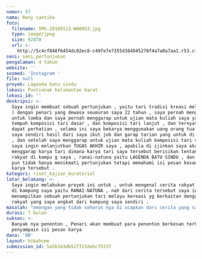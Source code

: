 ```yaml
---
nomor: 57
nama: Reny santika
foto:
  filename: IMG-20180113-WA0053.jpg
  type: image/jpeg
  size: 92878
  url: >-
    http://5c4cf848f6454dc02ec8-c49fe7e7355d384845270f4a7a0a7aa1.r53.cf2.rackcdn.com/91a781c6-5c00-4e94-8ba6-fa16d81897d5/IMG-20180113-WA0053.jpg
seni: seni_pertunjukan
pengalaman: 4 tahun
website: ''
sosmed: 'Instagram '
file: null
proyek: Lagenda batu sindu
lokasi: Pontianak kalimantan barat
lokasi_id: ''
deskripsi: >-
  Saya ingin membuat sebuah pertunjukan , yaitu tari tradisi kreasi melayu (baru
  ) dengan penari yang dewasa seumuran saya 22 tahun , saya pernah menggarap
  untuk lomba dan saya pernah menggarap untuk ujian mata kuliah saya yang saya
  tempuh komposisi tari dasar , dan komposisi tari lanjut , dan ternyata banyak
  dapat perhatian , selama ini saya bekarya menggunakan uang orang tua saya dan
  saya sendiri hasil dari saya ikut job dan garap tarian yang untuk di lombakan
  , dan setelah saya menggarap untuk ujian mata kuliah komposisi tari saya ,
  saya ingin melanjutkan TUGAS AKHIR saya , apabila di ijinkan saya akan
  menggarap karya tari dimana karya tari saya tersebut berisikan tentang cerita
  rakyat di kampu g saya , ranai-natuna yaitu LAGENDA BATU SINDU , dan penonton
  pun tidak hanya menikmati pertunjukan tetapi memahami isi pesan kesan terhadap
  karya tersebut .
kategori: riset_kajian_kuratorial
latar_belakang: >-
  Saya ingin melakukan proyek ini untuk , untuk mengenal cerita rakyat yang ada
  di kampung saya yaitu RANAI-NATUNA , nah dari cerita tersebut saya ingin
  menampilkan sebuah pertunjukan tari melayu kereasi yg berkaitan dengan cerita
  rakyat yang saya angkat dari kampung saya sendiri . 
masalah: "omongan yang tidak seharus nya di ucapkan dari cerita yang saya angkat tersebut akan membawa mala petaka , saya akan mengangkat lagenda tersebut dan di tuangkan melalui karya , agar orang-orang di pontianak mengetahui lagenda batu sindu tersebut , dan orang-orang yang di kampung saya yaitu RANAI-NATUNA bisa bangga dan mendukung sama saya karna saya menceritakan cerita rakyat ranai-natuna di kalimantan barat ini .\r\n\r\nDan saya perlu banyak dana untuk karya saya ini. ,karna membutuh kan sound , lighting , konsumsi , konstum , dan gedung untuk pertunjukan"
durasi: 7 bulan
sukses: >-
  Banyak nya penonton , Penari akan membuat para penonton berkesan terhadap
  penyampain isi pesan karya
dana: '90'
layout: hibahcme
submission_id: 5a5b343db52f721debc79337
---
```

